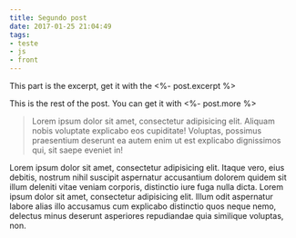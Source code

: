 ```yaml
---
title: Segundo post
date: 2017-01-25 21:04:49
tags:
- teste
- js
- front
---
```

This part is the excerpt, get it with the <%- post.excerpt %>
<!-- more --> 
This is the rest of the post. You can get it with <%- post.more %>

> Lorem ipsum dolor sit amet, consectetur adipisicing elit. Aliquam nobis voluptate explicabo eos cupiditate! Voluptas, possimus praesentium deserunt ea autem enim ut est explicabo dignissimos qui, sit saepe eveniet in!

Lorem ipsum dolor sit amet, consectetur adipisicing elit. Itaque vero, eius debitis, nostrum nihil suscipit aspernatur accusantium dolorem quidem sit illum deleniti vitae veniam corporis, distinctio iure fuga nulla dicta.
Lorem ipsum dolor sit amet, consectetur adipisicing elit. Illum odit aspernatur labore alias illo accusamus cum explicabo distinctio quos neque nemo, delectus minus deserunt asperiores repudiandae quia similique voluptas, non.